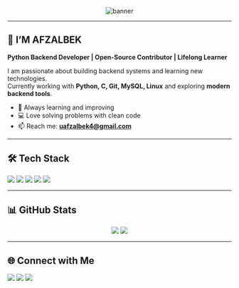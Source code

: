 <!-- Profil README -->

<!-- Banner -->
<p align="center">
  <img src="https://i.ibb.co/tHkC8dV/github-header-image.png" alt="banner" />
</p>

---

## 👋 I’M AFZALBEK
**Python Backend Developer | Open-Source Contributor | Lifelong Learner**

I am passionate about building backend systems and learning new technologies.  
Currently working with **Python, C, Git, MySQL, Linux** and exploring **modern backend tools**.

- 🌱 Always learning and improving  
- 💻 Love solving problems with clean code  
- 📫 Reach me: **uafzalbek4@gmail.com**  

---

## 🛠️ Tech Stack
<p>
  <img src="https://img.shields.io/badge/Python-3776AB?style=for-the-badge&logo=python&logoColor=white"/>
  <img src="https://img.shields.io/badge/C-00599C?style=for-the-badge&logo=c&logoColor=white"/>
  <img src="https://img.shields.io/badge/Git-F05032?style=for-the-badge&logo=git&logoColor=white"/>
  <img src="https://img.shields.io/badge/Linux-FCC624?style=for-the-badge&logo=linux&logoColor=black"/>
  <img src="https://img.shields.io/badge/MySQL-4479A1?style=for-the-badge&logo=mysql&logoColor=white"/>
</p>

---

## 📊 GitHub Stats
<p align="center">
  <img src="https://github-readme-stats.vercel.app/api?username=AfzalbekUsmonov&show_icons=true&theme=radical" />
  <img src="https://github-readme-streak-stats.herokuapp.com?user=AfzalbekUsmonov&theme=radical" />
</p>

---

## 🌐 Connect with Me
<p>
  <a href="mailto:uafzalbek4@gmail.com"><img src="https://img.shields.io/badge/Email-D14836?style=for-the-badge&logo=gmail&logoColor=white"/></a>
  <a href="https://t.me/username"><img src="https://img.shields.io/badge/Telegram-2CA5E0?style=for-the-badge&logo=telegram&logoColor=white"/></a>
  <a href="https://linkedin.com/in/username"><img src="https://img.shields.io/badge/LinkedIn-0077B5?style=for-the-badge&logo=linkedin&logoColor=white"/></a>
</p>
